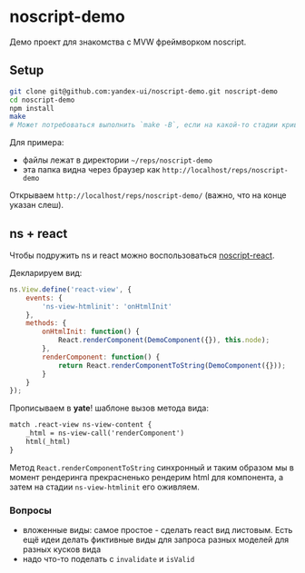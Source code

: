 # noscript-demo
Демо проект для знакомства с MVW фреймворком noscript.

## Setup
```sh
git clone git@github.com:yandex-ui/noscript-demo.git noscript-demo
cd noscript-demo
npm install
make
# Может потребоваться выполнить `make -B`, если на какой-то стадии криво соберутся yate шаблоны, к примеру.
```

Для примера:
- файлы лежат в директории `~/reps/noscript-demo`
- эта папка видна через браузер как `http://localhost/reps/noscript-demo`

Открываем `http://localhost/reps/noscript-demo/` (важно, что на конце указан слеш).

## ns + react

Чтобы подружить ns и react можно воспользоваться [noscript-react](https://github.com/yandex-ui/noscript-react).

Декларируем вид:
```js
ns.View.define('react-view', {
    events: {
        'ns-view-htmlinit': 'onHtmlInit'
    },
    methods: {
        onHtmlInit: function() {
            React.renderComponent(DemoComponent({}), this.node);
        },
        renderComponent: function() {
            return React.renderComponentToString(DemoComponent({}));
        }
    }
});
```

Прописываем в **yate**! шаблоне вызов метода вида:
```html
match .react-view ns-view-content {
    _html = ns-view-call('renderComponent')
    html(_html)
}
```

Метод `React.renderComponentToString` синхронный и таким образом мы в момент рендеринга прекрасненько рендерим html для компонента, а затем на стадии `ns-view-htmlinit` его оживляем.

### Вопросы

- вложенные виды: самое простое - сделать react вид листовым. Есть ещё идеи делать фиктивные виды для запроса разных моделей для разных кусков вида
- надо что-то поделать с `invalidate` и `isValid`
